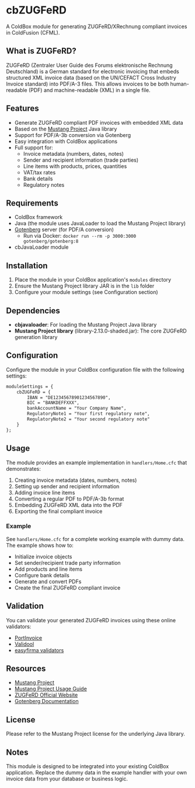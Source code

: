 # cbZUGFeRD

A ColdBox module for generating ZUGFeRD/XRechnung compliant invoices in ColdFusion (CFML).

## What is ZUGFeRD?

ZUGFeRD (Zentraler User Guide des Forums elektronische Rechnung Deutschland) is a German standard for electronic invoicing that embeds structured XML invoice data (based on the UN/CEFACT Cross Industry Invoice standard) into PDF/A-3 files. This allows invoices to be both human-readable (PDF) and machine-readable (XML) in a single file.

## Features

- Generate ZUGFeRD compliant PDF invoices with embedded XML data
- Based on the [Mustang Project](https://www.mustangproject.org/) Java library
- Support for PDF/A-3b conversion via Gotenberg
- Easy integration with ColdBox applications
- Full support for:
  - Invoice metadata (numbers, dates, notes)
  - Sender and recipient information (trade parties)
  - Line items with products, prices, quantities
  - VAT/tax rates
  - Bank details
  - Regulatory notes

## Requirements

- ColdBox framework
- Java (the module uses JavaLoader to load the Mustang Project library)
- [Gotenberg](https://gotenberg.dev/) server (for PDF/A conversion)
  - Run via Docker: `docker run --rm -p 3000:3000 gotenberg/gotenberg:8`
- cbJavaLoader module

## Installation

1. Place the module in your ColdBox application's `modules` directory
2. Ensure the Mustang Project library JAR is in the `lib` folder
3. Configure your module settings (see Configuration section)

## Dependencies

- **cbjavaloader**: For loading the Mustang Project Java library
- **Mustang Project library** (library-2.13.0-shaded.jar): The core ZUGFeRD generation library

## Configuration

Configure the module in your ColdBox configuration file with the following settings:

```cfc
moduleSettings = {
    cbZUGFeRD = {
        IBAN = "DE12345678901234567890",
        BIC = "BANKDEFFXXX",
        bankAccountName = "Your Company Name",
        RegulatoryNote1 = "Your first regulatory note",
        RegulatoryNote2 = "Your second regulatory note"
    }
};
```

## Usage

The module provides an example implementation in `handlers/Home.cfc` that demonstrates:

1. Creating invoice metadata (dates, numbers, notes)
2. Setting up sender and recipient information
3. Adding invoice line items
4. Converting a regular PDF to PDF/A-3b format
5. Embedding ZUGFeRD XML data into the PDF
6. Exporting the final compliant invoice

### Example

See `handlers/Home.cfc` for a complete working example with dummy data. The example shows how to:

- Initialize invoice objects
- Set sender/recipient trade party information
- Add products and line items
- Configure bank details
- Generate and convert PDFs
- Create the final ZUGFeRD compliant invoice

## Validation

You can validate your generated ZUGFeRD invoices using these online validators:

- [PortInvoice](https://www.portinvoice.com/)
- [Validool](https://validool.org/valitool-validierung-von-e-rechnungen-en16931-zugferd-xrechnung-order-desadv/)
- [easyfirma validators](https://easyfirma.net/e-rechnung/zugferd/validatoren)

## Resources

- [Mustang Project](https://www.mustangproject.org/)
- [Mustang Project Usage Guide](https://www.mustangproject.org/use/#xrechnung)
- [ZUGFeRD Official Website](https://www.ferd-net.de/zugferd/index.html)
- [Gotenberg Documentation](https://gotenberg.dev/)

## License

Please refer to the Mustang Project license for the underlying Java library.

## Notes

This module is designed to be integrated into your existing ColdBox application. Replace the dummy data in the example handler with your own invoice data from your database or business logic.
